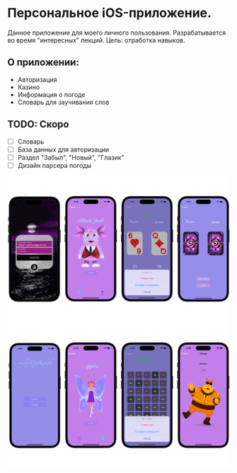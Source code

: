 # Персональное iOS-приложение.
Данное приложение для моего личного пользования. Разрабатывается во время "интересных" лекций. Цель: отработка навыков.

## О приложении:
- Авторизация
- Казино
- Информация о погоде
- Словарь для заучивания слов

## TODO: Скоро
- [ ] Словарь
- [ ] База данных для авторизации
- [ ] Раздел "Забыл", "Новый", "Глазик"
- [ ] Дизайн парсера погоды

<img class="screen_application" src="https://github.com/mightyK1ngRichard/BlackJack2/blob/main/Screens/Preview1.png" width="1000">
<img class="screen_application" src="https://github.com/mightyK1ngRichard/BlackJack2/blob/main/Screens/Preview2.png" width="1000">
